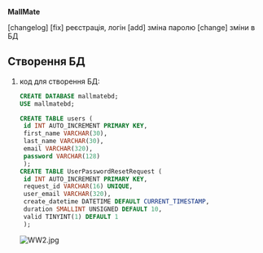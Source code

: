 **MallMate**

[changelog]
[fix] реєстрація, логін
[add] зміна паролю
[change] зміни в БД

## Створення БД

1. код для створення БД:

   ```sql
   CREATE DATABASE mallmatebd;
   USE mallmatebd;

   CREATE TABLE users (
    id INT AUTO_INCREMENT PRIMARY KEY,
    first_name VARCHAR(30),
    last_name VARCHAR(30),
    email VARCHAR(320),
    password VARCHAR(128)
    );
   CREATE TABLE UserPasswordResetRequest (
    id INT AUTO_INCREMENT PRIMARY KEY,
    request_id VARCHAR(16) UNIQUE,
    user_email VARCHAR(320),
    create_datetime DATETIME DEFAULT CURRENT_TIMESTAMP,
    duration SMALLINT UNSIGNED DEFAULT 10,
    valid TINYINT(1) DEFAULT 1
    );
   ```
   ![WW2.jpg](..%2F..%2F..%2FDownloads%2FWW2.jpg)
